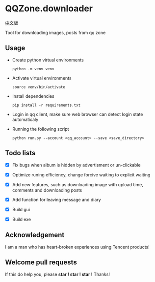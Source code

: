 # QQZone.downloader

[中文版](./README_zh.md)

Tool for downloading images, posts from qq zone

## Usage

- Create python virtual environments

    `python -m venv venv`
- Activate virtual environments

    `source venv/bin/activate`

- Install dependencies

    `pip install -r requirements.txt`

- Login in qq client, make sure web browser can detect login state automaticaly

- Running the following script

    `python run.py --account <qq_account> --save <save_directory>`


## Todo lists

- [x] Fix bugs when album is hidden by advertisment or un-clickable
- [x] Optimize runing efficiency, change forcive waiting to explicit waiting
- [x] Add new features, such as downloading image with upload time, comments and downloading posts
- [x] Add function for leaving message and diary
- [x] Build gui
- [x] Build exe


## Acknowledgement

I am a man who has heart-broken experiences using Tencent products!

## Welcome pull requests

If this do help you, please **star ! star ! star !** Thanks!


